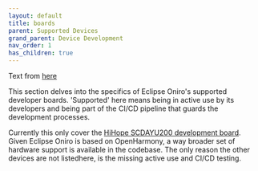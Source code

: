 ```yaml
---
layout: default
title: boards
parent: Supported Devices
grand_parent: Device Development
nav_order: 1
has_children: true
---
```


Text from [here](https://github.com/eclipse-oniro4openharmony/eclipse-oniro4openharmony.github.io/blob/main/developer-boards/index.md)  

This section delves into the specifics of Eclipse Oniro's supported developer boards. 'Supported' here means being in active use by its developers and being part of the CI/CD pipeline that guards the development processes.

Currently this only cover the [HiHope SCDAYU200 development board](./hihope_hh-scdayu200).
Given Eclipse Oniro is based on OpenHarmony, a way broader set of hardware support is available in the codebase. The only reason the other devices are not listedhere, is the missing active use and CI/CD testing.  